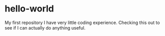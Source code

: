 # hello-world
My first repository
I have very little coding experience. Checking this out to see if I can actually do anything useful.
